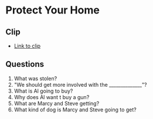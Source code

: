 # Protect Your Home
## Clip
- [Link to clip](https://github.com/crazcalm/oral-english/blob/master/clips/protect_your_home.md)
## Questions
1. What was stolen?
2. "We should get more involved with the ______________"?
3. What is Al going to buy?
4. Why does Al want t buy a gun?
5. What are Marcy and Steve getting?
6. What kind of dog is Marcy and Steve going to get?